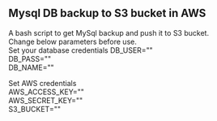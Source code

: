 ## Mysql DB backup to S3 bucket in AWS
A bash script to get MySql backup and push it to S3 bucket. <br />
Change below parameters before use. <br />
Set your database credentials
DB_USER="" <br />
DB_PASS="" <br />
DB_NAME=""

Set AWS credentials <br />
AWS_ACCESS_KEY="" <br />
AWS_SECRET_KEY="" <br />
S3_BUCKET=""
